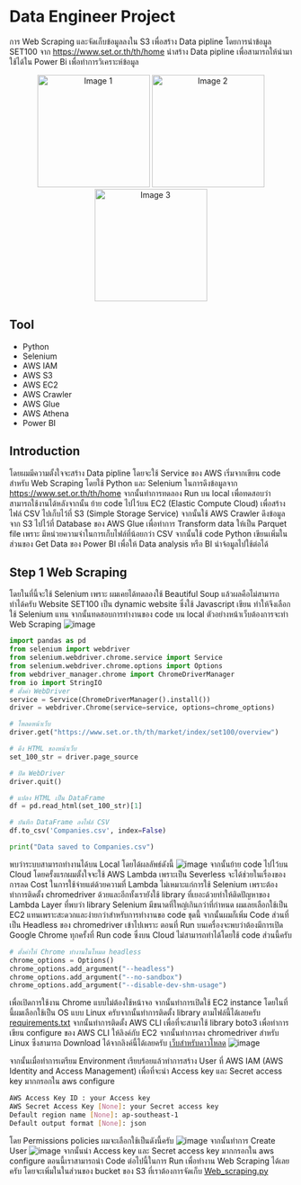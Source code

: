 # Data Engineer Project
การ Web Scraping และจัดเก็บข้อมูลลงใน S3 เพื่อสร้าง Data pipline โดยการนำข้อมูล SET100 จาก https://www.set.or.th/th/home นำสร้าง Data pipline เพื่อสามารถให้นำมาใช้ได้ใน Power Bi เพื่อทำการวิเคราะห์ข้อมูล
<p align="center">
  <img src="https://github.com/user-attachments/assets/b596e241-47b1-4c5b-8486-1c78a212c155" alt="Image 1" width="200"/>
  <img src="https://github.com/user-attachments/assets/d30af651-6b91-47c2-a9d2-deaf4a0a9bab" alt="Image 2" width="200"/>
  <img src="https://github.com/user-attachments/assets/41f365ed-4d83-4d29-ba0c-106144b6eea6" alt="Image 3" width="200"/>
</p>

## Tool 
- Python
- Selenium
- AWS IAM
- AWS S3
- AWS EC2
- AWS Crawler
- AWS Glue 
- AWS Athena 
- Power BI 
## Introduction     
โดยผมมีความตั้งใจจะสร้าง Data pipline โดยจะใช้ Service ของ AWS เริ่มจากเขียน code สำหรับ Web Scraping โดยใช้ Python และ Selenium ในการดึงข้อมูลจาก https://www.set.or.th/th/home จากนั้นทำการทดลอง Run บน local เพื่อทดสอบว่าสามารถใช้งานได้หลังจากนั้น ย้าย code ไปไว้บน EC2 (Elastic Compute Cloud) เพื่อสร้างไฟล์ CSV ไปเก็บไว้ที่ S3 (Simple Storage Service) จากนั้นใช้ AWS Crawler ดึงข้อมูลจาก S3 ไปไว้ที่ Database ของ AWS Glue เพื่อทำการ Transform data ให้เป็น  Parquet file เพราะ มีหน่วยความจำในการเก็บไฟล์ที่น้อยกว่า CSV จากนั้นใช้ code Python เขียนเพิ่มในส่วนของ Get Data ของ Power BI เพื่อให้ Data analysis หรือ BI นำจ้อมูลไปใช้ต่อได้ 

## Step 1 Web Scraping
โดยในที่นี้จะใช้ Selenium เพราะ ผมเคยได้ทดลองใช้ Beautiful Soup แล้วผลคือไม่สามารถทำได้ครับ Website SET100 เป็น dynamic website ซึ่งใช้ Javascript เขียน ทำให้จึงเลือกใช้ Selenium แทน 
จากนั้นทดสอบการทำงานของ code บน local 
ตัวอย่างหน้าเว็บต้องการจะทำ Web Scraping 
![image](https://github.com/user-attachments/assets/2248ee6e-a014-49b7-8591-78c76ae0f2a3)

```python
import pandas as pd
from selenium import webdriver
from selenium.webdriver.chrome.service import Service
from selenium.webdriver.chrome.options import Options
from webdriver_manager.chrome import ChromeDriverManager
from io import StringIO
# ตั้งค่า WebDriver
service = Service(ChromeDriverManager().install())
driver = webdriver.Chrome(service=service, options=chrome_options)

# โหลดหน้าเว็บ
driver.get("https://www.set.or.th/th/market/index/set100/overview")

# ดึง HTML ของหน้าเว็บ
set_100_str = driver.page_source

# ปิด WebDriver
driver.quit()

# แปลง HTML เป็น DataFrame
df = pd.read_html(set_100_str)[1]

# บันทึก DataFrame ลงไฟล์ CSV
df.to_csv('Companies.csv', index=False)

print("Data saved to Companies.csv")
```
พบว่าระบบสามารถทำงานได้บน Local โดยได้ผลลัพธ์ดังนี้ 
![image](https://github.com/user-attachments/assets/f494df2f-de4c-4079-bb54-bbc18edaeae2)
จากนั้นย้าย code ไปไว้บน Cloud โดยครั้งแรกผมตั้งใจจะใช้ AWS Lambda เพราะเป็น Severless จะได้ช่วยในเรื่องของการลด Cost ในการใช้จ่ายแต่ด้วยความที่ Lambda ไม่เหมาะแก่การใช้ Selenium เพราะต้องทำการติดตั้ง chromedriver ด้วยและอีกทั้งเรายังใช้ library ที่เยอะด้วยทำให้ติดปัญหาของ Lambda Layer ที่พบว่า library Selenium มีขนาดที่ใหญ่เกินกว่าที่กำหนด ผมเลยเลือกใช้เป็น EC2 แทนเพราะสะดวกและง่ายกว่าสำหรับการทำงานขอ code ชุดนี้ 
จากนั้นผมก็เพิ่ม Code ส่วนที่เป็น Headless ของ chromedriver เข้าไปเพราะ ตอนที่ Run บนเครื่องจะพบว่าต้องมีการเปิด Google Chrome ทุกครั้งที่ Run code ซึ่งบน Cloud ไม่สามารถทำได้โดยใช้ code ส่วนนี้ครับ 
```python
# ตั้งค่าให้ Chrome ทำงานในโหมด headless
chrome_options = Options()
chrome_options.add_argument("--headless")
chrome_options.add_argument("--no-sandbox")
chrome_options.add_argument("--disable-dev-shm-usage")
```
เพื่อเปิดการใช้งาน Chrome แบบไม่ต้องใช้หน้าจอ จากนั้นทำการเปิดใช้ EC2 instance โดยในที่นี้ผมเลือกใช้เป็น OS แบบ Linux ครับจากนั้นทำการติดตั้ง library ตามไฟล์นี้ได้เลยครับ [requirements.txt](https://github.com/Naret59/ProjectForDataEngineer_web_scraping_AWS_PowerBI/blob/main/requirements.txt)  จากนั้นทำการติดตั้ง AWS CLI เพื่อที่จะสามาใช้ library boto3 เพื่อทำการเขียน configure ของ AWS CLI ให้ลิงค์กับ EC2 จากนั้นทำการลง chromedriver สำหรับ Linux ซึ่งสามารถ Download ได้จากลิงค์นี้ได้เลยครับ [เว็บสำหรับดาวโหลด](https://googlechromelabs.github.io/chrome-for-testing/) 
![image](https://github.com/user-attachments/assets/fc258927-7c65-4450-af33-8bf304141ce7)

จากนั้นเมื่อทำการเตรียม Environment เรียบร้อยแล้วทำการสร้าง User ที่ AWS IAM (AWS Identity and Access Management) เพื่อที่จะนำ Access key และ Secret access key มากกรอกใน aws configure

```bash
AWS Access Key ID : your Access key 
AWS Secret Access Key [None]: your Secret access key 
Default region name [None]: ap-southeast-1
Default output format [None]: json
```
โดย Permissions policies ผมจะเลือกใช้เป็นดังนี้ครับ
![image](https://github.com/user-attachments/assets/5cdca4e6-5ef6-4b49-b404-ebe4fe6b2503)
จากนั้นทำการ Create User 
![image](https://github.com/user-attachments/assets/b13201b0-881d-4ff3-aafc-0e06832b11b8)
จากนั้นนำ Access key และ Secret access key มากกรอกใน aws configure ตอนนี้เราสามารถนำ Code ต่อไปนี้ในการ Run เพื่อทำงาน Web Scraping ได้เลยครับ โดยจะเพิ่มในในส่วนของ bucket ของ S3 ที่เราต้องการจัดเก็บ [Web_scraping.py](https://github.com/Naret59/ProjectForDataEngineer_web_scraping_AWS_PowerBI/blob/main/Web_scraping.py) 


 



